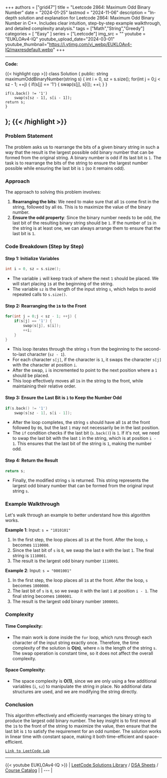 
+++
authors = ["grid47"]
title = "Leetcode 2864: Maximum Odd Binary Number"
date = "2024-01-25"
lastmod = "2024-11-06"
description = "In-depth solution and explanation for Leetcode 2864: Maximum Odd Binary Number in C++. Includes clear intuition, step-by-step example walkthrough, and detailed complexity analysis."
tags = ["Math","String","Greedy"]
categories = [
    "Easy"
]
series = ["Leetcode"]
img_src = ""
youtube = "EUKLOAv4-IQ"
youtube_upload_date="2024-03-01"
youtube_thumbnail="https://i.ytimg.com/vi_webp/EUKLOAv4-IQ/maxresdefault.webp"
+++



---
**Code:**

{{< highlight cpp >}}
class Solution {
public:
    string maximumOddBinaryNumber(string s) {
    int i = 0, sz = s.size();
    for(int j = 0;j < sz - 1; ++j) {
        if(s[j] == '1') {
            swap(s[j], s[i]);
            ++i;
        } 
    }
    
    if(s.back() != '1') 
        swap(s[sz - 1], s[i - 1]);
    return s;
    }
};
{{< /highlight >}}
---

### Problem Statement

The problem asks us to rearrange the bits of a given binary string in such a way that the result is the largest possible odd binary number that can be formed from the original string. A binary number is odd if its last bit is `1`. The task is to rearrange the bits of the string to ensure the largest number possible while ensuring the last bit is `1` (so it remains odd).

### Approach

The approach to solving this problem involves:
1. **Rearranging the bits**: We need to make sure that all `1`s come first in the string, followed by all `0`s. This is to maximize the value of the binary number.
2. **Ensure the odd property**: Since the binary number needs to be odd, the last bit of the resulting binary string should be `1`. If the number of `1`s in the string is at least one, we can always arrange them to ensure that the last bit is `1`.

### Code Breakdown (Step by Step)

#### Step 1: Initialize Variables

```cpp
int i = 0, sz = s.size();
```
- The variable `i` will keep track of where the next `1` should be placed. We will start placing `1`s at the beginning of the string.
- The variable `sz` is the length of the input string `s`, which helps to avoid repeated calls to `s.size()`.

#### Step 2: Rearranging the `1`s to the Front

```cpp
for(int j = 0;j < sz - 1; ++j) {
    if(s[j] == '1') {
        swap(s[j], s[i]);
        ++i;
    } 
}
```
- This loop iterates through the string `s` from the beginning to the second-to-last character (`sz - 1`). 
- For each character `s[j]`, if the character is `1`, it swaps the character `s[j]` with the character at position `i`. 
- After the swap, `i` is incremented to point to the next position where a `1` should be placed.
- This loop effectively moves all `1`s in the string to the front, while maintaining their relative order.

#### Step 3: Ensure the Last Bit is `1` to Keep the Number Odd

```cpp
if(s.back() != '1') 
    swap(s[sz - 1], s[i - 1]);
```
- After the loop completes, the string `s` should have all `1`s at the front followed by `0`s, but the last `1` may not necessarily be in the last position.
- The `if` condition checks if the last bit (`s.back()`) is `1`. If it's not, we need to swap the last bit with the last `1` in the string, which is at position `i - 1`. This ensures that the last bit of the string is `1`, making the number odd.

#### Step 4: Return the Result

```cpp
return s;
```
- Finally, the modified string `s` is returned. This string represents the largest odd binary number that can be formed from the original input string `s`.

### Example Walkthrough

Let's walk through an example to better understand how this algorithm works.

**Example 1**: 
Input: `s = "1010101"`

1. In the first step, the loop places all `1`s at the front. After the loop, `s` becomes `1110000`.
2. Since the last bit of `s` is `0`, we swap the last `0` with the last `1`. The final string is `1110001`.
3. The result is the largest odd binary number `1110001`.

**Example 2**:
Input: `s = "0001001"`

1. In the first step, the loop places all `1`s at the front. After the loop, `s` becomes `1000000`.
2. The last bit of `s` is `0`, so we swap it with the last `1` at position `i - 1`. The final string becomes `1000001`.
3. The result is the largest odd binary number `1000001`.

### Complexity

#### Time Complexity:
- The main work is done inside the `for` loop, which runs through each character of the input string exactly once. Therefore, the time complexity of the solution is **O(n)**, where `n` is the length of the string `s`. The swap operation is constant time, so it does not affect the overall complexity.

#### Space Complexity:
- The space complexity is **O(1)**, since we are only using a few additional variables (`i`, `sz`) to manipulate the string in place. No additional data structures are used, and we are modifying the string directly.

### Conclusion

This algorithm effectively and efficiently rearranges the binary string to produce the largest odd binary number. The key insight is to first move all the `1`s to the front of the string to maximize the value, then ensure that the last bit is `1` to satisfy the requirement for an odd number. The solution works in linear time with constant space, making it both time-efficient and space-efficient.

[`Link to LeetCode Lab`](https://leetcode.com/problems/maximum-odd-binary-number/description/)

---
{{< youtube EUKLOAv4-IQ >}}
| [LeetCode Solutions Library](https://grid47.xyz/leetcode/) / [DSA Sheets](https://grid47.xyz/sheets/) / [Course Catalog](https://grid47.xyz/courses/) |
| --- |
